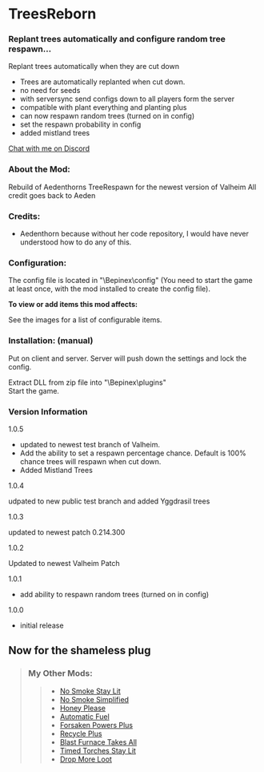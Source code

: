 
# TreesReborn

### Replant trees automatically and configure random tree respawn... 

Replant trees automatically when they are cut down

- Trees are automatically replanted when cut down.
- no need for seeds
- with serversync send configs down to all players form the server
- compatible with plant everything and planting plus
- can now respawn random trees (turned on in config)
- set the respawn probability in config
- added mistland trees


 
[Chat with me on Discord](https://discord.com/users/TastyChickenLegs#4818)

### About the Mod:
Rebuild of Aedenthorns TreeRespawn for the newest version of Valheim
All credit goes back to Aeden



### Credits:

- Aedenthorn because without her code repository, I would have never understood how to do any of this.


### Configuration:



The config file is located in "<GameDirectory>\Bepinex\config" (You need to start the game at least once, with the mod installed to create the config file).

<b>To view or add items this mod affects:  </b>

See the images for a list of configurable items.



### Installation: (manual)  
Put on client and server.  Server will push down the settings and lock the config.

Extract DLL from zip file into "<GameDirectory>\Bepinex\plugins"  
Start the game.

### Version Information

1.0.5

- updated to newest test branch of Valheim.  
- Add the ability to set a respawn percentage chance.  Default is 100% chance trees will respawn when cut down.
- Added Mistland Trees

1.0.4

udpated to new public test branch and added Yggdrasil trees

1.0.3

updated to newest patch 0.214.300


1.0.2

Updated to newest Valheim Patch


1.0.1

- add ability to respawn random trees (turned on in config)


1.0.0

- initial release

##	Now for the shameless plug

> ### My Other Mods:
>>* [No Smoke Stay Lit](https://valheim.thunderstore.io/package/TastyChickenLeg/NoSmokeStayLit/)
>>* [No Smoke Simplified](https://valheim.thunderstore.io/package/TastyChickenLegs/NoSmokeSimplified/)
>>* [Honey Please](https://valheim.thunderstore.io/package/TastyChickenLegs/HoneyPlease/)
>>* [Automatic Fuel](https://valheim.thunderstore.io/package/TastyChickenLeg/AutomaticFuel/)
>>* [Forsaken Powers Plus](https://valheim.thunderstore.io/package/TastyChickenLeg/ForsakenPowersPlus/)
>>* [Recycle Plus](https://valheim.thunderstore.io/package/TastyChickenLeg/RecyclePlus/)
>>* [Blast Furnace Takes All](https://valheim.thunderstore.io/package/TastyChickenLeg/BlastFurnaceTakesAll/)
>>* [Timed Torches Stay Lit](https://valheim.thunderstore.io/package/TastyChickenLeg/TimedTorchesStayLit/)
>>* [Drop More Loot](https://valheim.thunderstore.io/package/TastyChickenLegs/DropMoreLoot/)